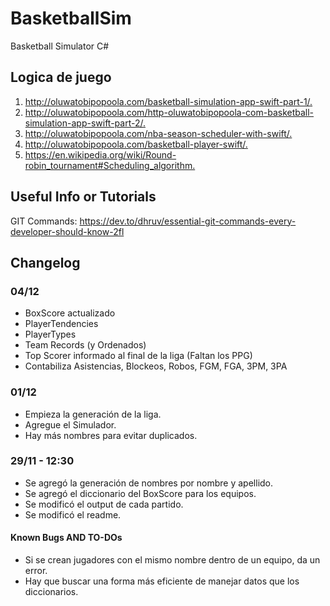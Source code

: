# BasketballSim

Basketball Simulator C#

## Logica de juego

1. <http://oluwatobipopoola.com/basketball-simulation-app-swift-part-1/.>
2. <http://oluwatobipopoola.com/http-oluwatobipopoola-com-basketball-simulation-app-swift-part-2/.>
3. <http://oluwatobipopoola.com/nba-season-scheduler-with-swift/.>
4. <http://oluwatobipopoola.com/basketball-player-swift/.>
5. <https://en.wikipedia.org/wiki/Round-robin_tournament#Scheduling_algorithm.>

## Useful Info or Tutorials

GIT Commands: <https://dev.to/dhruv/essential-git-commands-every-developer-should-know-2fl>

## Changelog

### 04/12

- BoxScore actualizado
- PlayerTendencies
- PlayerTypes
- Team Records (y Ordenados)
- Top Scorer informado al final de la liga (Faltan los PPG)
- Contabiliza Asistencias, Blockeos, Robos, FGM, FGA, 3PM, 3PA

### 01/12

- Empieza la generación de la liga.
- Agregue el Simulador.
- Hay más nombres para evitar duplicados.

### 29/11 - 12:30

- Se agregó la generación de nombres por nombre y apellido.
- Se agregó el diccionario del BoxScore para los equipos.
- Se modificó el output de cada partido.
- Se modificó el readme.

#### Known Bugs AND TO-DOs

- Si se crean jugadores con el mismo nombre dentro de un equipo, da un error.
- Hay que buscar una forma más eficiente de manejar datos que los diccionarios.
